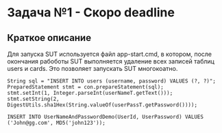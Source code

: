 # Задача №1 - Скоро deadline

## Краткое описание

Для запуска SUT используется файл app-start.cmd, в котором, после окончания рабоботы SUT выполняется удаление всех 
записей таблиц users и cards. Это позволяет запускать SUT многокоатно.

```
String sql = "INSERT INTO users (username, password) VALUES (?, ?)";
PreparedStatement stmt = con.prepareStatement(sql);
stmt.setInt(1, Integer.parseInt(userNameT.getText()));
stmt.setString(2, DigestUtils.sha1Hex(String.valueOf(userPassT.getPassword())));
```

```$xslt
INSERT INTO UserNameAndPasswordDemo(UserId, UserPassword) VALUES ('John@gg.com', MD5('john123'));
```